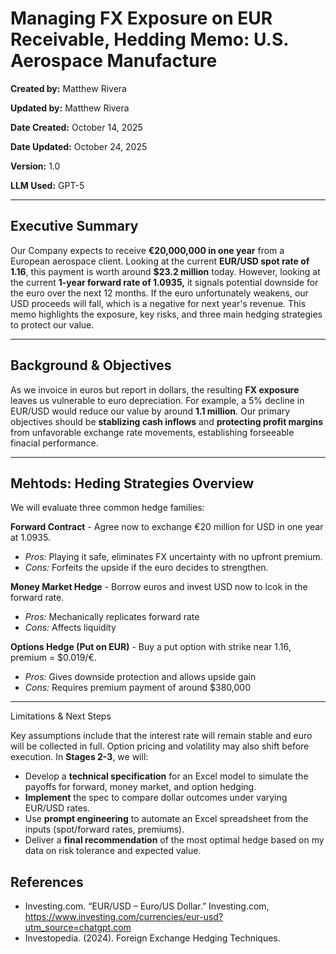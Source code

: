 # **Managing FX Exposure on EUR Receivable, Hedding Memo: U.S. Aerospace Manufacture**

**Created by:** Matthew Rivera

**Updated by:** Matthew Rivera

**Date Created:** October 14, 2025

**Date Updated:** October 24, 2025

**Version:** 1.0

**LLM Used:** GPT-5

---

## Executive Summary 

Our Company expects to receive **€20,000,000 in one year** from a European aerospace client. Looking at the current **EUR/USD spot rate of 1.16**, this payment is worth around **$23.2 million** today. However, looking at the current **1-year forward rate of 1.0935,** it signals potential downside for the euro over the next 12 months. If the euro unfortunately weakens, our USD proceeds will fall, which is a negative for next year's revenue. This memo highlights the exposure, key risks, and three main hedging strategies to protect our value.

---

## Background & Objectives 

As we invoice in euros but report in dollars, the resulting **FX exposure** leaves us vulnerable to euro depreciation. For example, a 5% decline in EUR/USD would reduce our value by around **1.1 million**. Our primary objectives should be **stablizing cash inflows** and **protecting profit margins** from unfavorable exchange rate movements, establishing forseeable finacial performance.

---

## Mehtods: Heding Strategies Overview

We will evaluate three common hedge families:

**Forward Contract** - Agree now to exchange €20 million for USD in one year at 1.0935.
- *Pros:* Playing it safe, eliminates FX uncertainty with no upfront premium.
- *Cons:* Forfeits the upside if the euro decides to strengthen.

**Money Market Hedge** - Borrow euros and invest USD now to lcok in the forward rate.
- *Pros:* Mechanically replicates forward rate
- *Cons:* Affects liquidity

**Options Hedge (Put on EUR)** - Buy a put option with strike near 1.16, premium = $0.019/€.
- *Pros:* Gives downside protection and allows upside gain
- *Cons:* Requires premium payment of around $380,000

---

Limitations & Next Steps

Key assumptions include that the interest rate will remain stable and euro will be collected in full. Option pricing and volatility may also shift before execution. In **Stages 2-3**, we will: 

- Develop a **technical specification** for an Excel model to simulate the payoffs for forward, money market, and option hedging.
- **Implement** the spec to compare dollar outcomes under varying EUR/USD rates.
- Use **prompt engineering** to automate an Excel spreadsheet from the inputs (spot/forward rates, premiums).
- Deliver a **final recommendation** of the most optimal hedge based on my data on risk tolerance and expected value.

## References 

- Investing.com. “EUR/USD – Euro/US Dollar.” Investing.com, https://www.investing.com/currencies/eur-usd?utm_source=chatgpt.com
- Investopedia. (2024). Foreign Exchange Hedging Techniques. 
